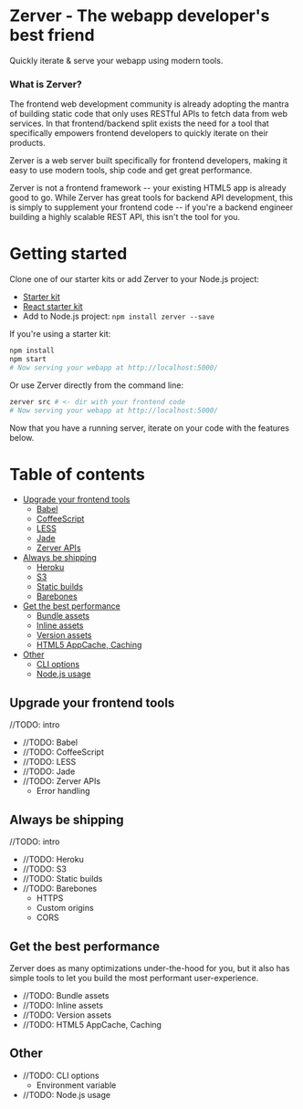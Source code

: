 Zerver - The webapp developer's best friend
===========================================

Quickly iterate & serve your webapp using modern tools.

### What is Zerver?

The frontend web development community is already adopting the mantra of building static code that only uses RESTful APIs to fetch data from web services. In that frontend/backend split exists the need for a tool that specifically empowers frontend developers to quickly iterate on their products.

Zerver is a web server built specifically for frontend developers, making it easy to use modern tools, ship code and get great performance.

Zerver is not a frontend framework -- your existing HTML5 app is already good to go. While Zerver has great tools for backend API development, this is simply to supplement your frontend code -- if you're a backend engineer building a highly scalable REST API, this isn't the tool for you.


# Getting started

Clone one of our starter kits or add Zerver to your Node.js project:

* [Starter kit](http://github.com/jairajs89/starter-kit)
* [React starter kit](http://github.com/jairajs89/starter-kit-react)
* Add to Node.js project: `npm install zerver --save`

If you're using a starter kit:

``` bash
npm install
npm start
# Now serving your webapp at http://localhost:5000/
```

Or use Zerver directly from the command line:

``` bash
zerver src # <- dir with your frontend code
# Now serving your webapp at http://localhost:5000/
```

Now that you have a running server, iterate on your code with the features below.


# Table of contents

* [Upgrade your frontend tools](#upgrade-your-frontend-tools)
    - [Babel](#babel)
    - [CoffeeScript](#coffeescript)
    - [LESS](#less)
    - [Jade](#jade)
    - [Zerver APIs](#zerver-apis)
* [Always be shipping](#always-be-shipping)
    - [Heroku](#heroku)
    - [S3](#s3)
    - [Static builds](#static-builds)
    - [Barebones](#barebones)
* [Get the best performance](#get-the-best-performance)
    - [Bundle assets](#bundle-assets)
    - [Inline assets](#inline-assets)
    - [Version assets](#version-assets)
    - [HTML5 AppCache, Caching](#html5-appcache-caching)
* [Other](#other)
    - [CLI options](#cli-options)
    - [Node.js usage](#nodejs-usage)


## Upgrade your frontend tools

//TODO: intro

* //TODO: Babel
* //TODO: CoffeeScript
* //TODO: LESS
* //TODO: Jade
* //TODO: Zerver APIs
    - Error handling


## Always be shipping

//TODO: intro

* //TODO: Heroku
* //TODO: S3
* //TODO: Static builds
* //TODO: Barebones
    - HTTPS
    - Custom origins
    - CORS


## Get the best performance

Zerver does as many optimizations under-the-hood for you, but it also has simple tools to let you build the most performant user-experience.

* //TODO: Bundle assets
* //TODO: Inline assets
* //TODO: Version assets
* //TODO: HTML5 AppCache, Caching


## Other

* //TODO: CLI options
    - Environment variable
* //TODO: Node.js usage
